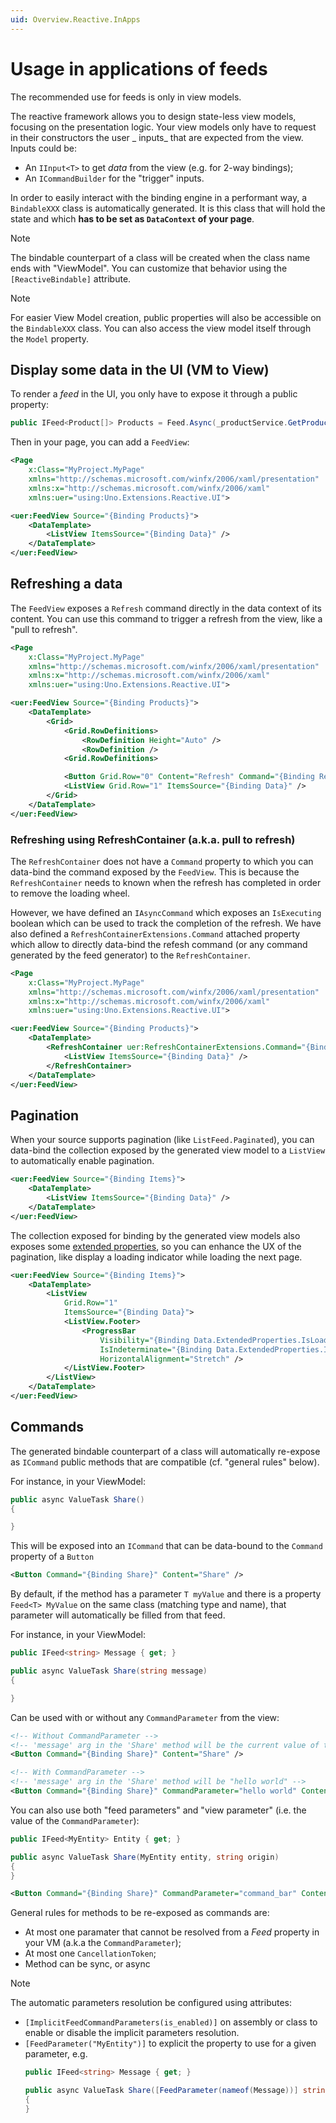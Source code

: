 ```yaml
---
uid: Overview.Reactive.InApps
---
```

# Usage in applications of feeds

The recommended use for feeds is only in view models.

The reactive framework allows you to design state-less view models, focusing on the presentation logic. 
Your view models only have to request in their constructors the user _ inputs_ that are expected from the view. Inputs could be:
* An `IInput<T>` to get _data_ from the view (e.g. for 2-way bindings);
* An `ICommandBuilder` for the "trigger" inputs.

In order to easily interact with the binding engine in a performant way, a `BindableXXX` class is automatically generated. It is this class that will hold the state and which **has to be set as `DataContext` of your page**.

> [!NOTE]
> The bindable counterpart of a class will be created when the class name ends with "ViewModel".
> You can customize that behavior using the `[ReactiveBindable]` attribute.

> [!NOTE]
> For easier View Model creation, public properties will also be accessible on the `BindableXXX` class. 
> You can also access the view model itself through the `Model` property.

## Display some data in the UI (VM to View)

To render a _feed_ in the UI, you only have to expose it through a public property:
```csharp
public IFeed<Product[]> Products = Feed.Async(_productService.GetProducts);
```

Then in your page, you can add a `FeedView`:
```xml
<Page 
	x:Class="MyProject.MyPage"
	xmlns="http://schemas.microsoft.com/winfx/2006/xaml/presentation"
	xmlns:x="http://schemas.microsoft.com/winfx/2006/xaml"
	xmlns:uer="using:Uno.Extensions.Reactive.UI">

<uer:FeedView Source="{Binding Products}">
	<DataTemplate>
		<ListView ItemsSource="{Binding Data}" />
	</DataTemplate>
</uer:FeedView>
```

## Refreshing a data

The `FeedView` exposes a `Refresh` command directly in the data context of its content.
You can use this command to trigger a refresh from the view, like a "pull to refresh".

```xml
<Page 
	x:Class="MyProject.MyPage"
	xmlns="http://schemas.microsoft.com/winfx/2006/xaml/presentation"
	xmlns:x="http://schemas.microsoft.com/winfx/2006/xaml"
	xmlns:uer="using:Uno.Extensions.Reactive.UI">

<uer:FeedView Source="{Binding Products}">
	<DataTemplate>
		<Grid>
			<Grid.RowDefinitions>
				<RowDefinition Height="Auto" />
				<RowDefinition />
			<Grid.RowDefinitions>

			<Button Grid.Row="0" Content="Refresh" Command="{Binding Refresh}" />
			<ListView Grid.Row="1" ItemsSource="{Binding Data}" />
		</Grid>
	</DataTemplate>
</uer:FeedView>
```

### Refreshing using RefreshContainer (a.k.a. pull to refresh)

The `RefreshContainer` does not have a `Command` property to which you can data-bind the command exposed by the `FeedView`.
This is because the `RefreshContainer` needs to known when the refresh has completed in order to remove the loading wheel.

However, we have defined an `IAsyncCommand` which exposes an `IsExecuting` boolean which can be used to track the completion of the refresh.
We have also defined a `RefreshContainerExtensions.Command` attached property which allow to directly data-bind the refesh command 
(or any command generated by the feed generator) to the `RefreshContainer`.

```xml
<Page 
	x:Class="MyProject.MyPage"
	xmlns="http://schemas.microsoft.com/winfx/2006/xaml/presentation"
	xmlns:x="http://schemas.microsoft.com/winfx/2006/xaml"
	xmlns:uer="using:Uno.Extensions.Reactive.UI">

<uer:FeedView Source="{Binding Products}">
	<DataTemplate>
		<RefreshContainer uer:RefreshContainerExtensions.Command="{Binding Refresh}">
			<ListView ItemsSource="{Binding Data}" />
		</RefreshContainer>
	</DataTemplate>
</uer:FeedView>
```

## Pagination

When your source supports pagination (like `ListFeed.Paginated`), you can data-bind the collection exposed by the generated view model to a `ListView` to automatically enable pagination.

```xml
<uer:FeedView Source="{Binding Items}">
	<DataTemplate>
		<ListView ItemsSource="{Binding Data}" />
	</DataTemplate>
</uer:FeedView>
```

The collection exposed for binding by the generated view models also exposes some [extended properties](https://github.com/unoplatform/uno.extensions/blob/main/src/Uno.Extensions.Reactive.UI/Presentation/Bindings/Collections/Facets/BindableCollectionExtendedProperties.cs), 
so you can enhance the UX of the pagination, like display a loading indicator while loading the next page.

```xml
<uer:FeedView Source="{Binding Items}">
	<DataTemplate>
		<ListView
			Grid.Row="1"
			ItemsSource="{Binding Data}">
			<ListView.Footer>
				<ProgressBar
					Visibility="{Binding Data.ExtendedProperties.IsLoadingMoreItems}"
					IsIndeterminate="{Binding Data.ExtendedProperties.IsLoadingMoreItems}"
					HorizontalAlignment="Stretch" />
			</ListView.Footer>
		</ListView>
	</DataTemplate>
</uer:FeedView>
```


## Commands
The generated bindable counterpart of a class will automatically re-expose as `ICommand` public methods that are compatible (cf. "general rules" below).

For instance, in your ViewModel:

```csharp
public async ValueTask Share() 
{

}
```

This will be exposed into an `ICommand` that can be data-bound to the `Command` property of a `Button`

```xml
<Button Command="{Binding Share}" Content="Share" />
```

By default, if the method has a parameter `T myValue` and there is a property `Feed<T> MyValue` on the same class (matching type and name), that parameter will automatically be filled from that feed.

For instance, in your ViewModel:

```csharp
public IFeed<string> Message { get; }

public async ValueTask Share(string message) 
{

}
```

Can be used with or without any `CommandParameter` from the view:

```xml
<!-- Without CommandParameter -->
<!-- 'message' arg in the 'Share' method will be the current value of the Message _feed_ -->
<Button Command="{Binding Share}" Content="Share" />

<!-- With CommandParameter -->
<!-- 'message' arg in the 'Share' method will be "hello world" -->
<Button Command="{Binding Share}" CommandParameter="hello world" Content="Share" />
```

You can also use both "feed parameters" and "view parameter" (i.e. the value of the `CommandParameter`):

```csharp
public IFeed<MyEntity> Entity { get; }

public async ValueTask Share(MyEntity entity, string origin) 
{
}
```

```xml
<Button Command="{Binding Share}" CommandParameter="command_bar" Content="Share" />
```

General rules for methods to be re-exposed as commands are:
* At most one paramater that cannot be resolved from a _Feed_  property in your VM (a.k.a the `CommandParameter`);
* At most one `CancellationToken`;
* Method can be sync, or async

> [!NOTE]
> The automatic parameters resolution be configured using attributes:
> - `[ImplicitFeedCommandParameters(is_enabled)]` on assembly or class to enable or disable the implicit parameters resolution.
> - `[FeedParameter("MyEntity")]` to explicit the property to use for a given parameter, e.g.
>      ```csharp
>      public IFeed<string> Message { get; }
>      
>      public async ValueTask Share([FeedParameter(nameof(Message))] string msg)
>      {
>      }
>      ```
